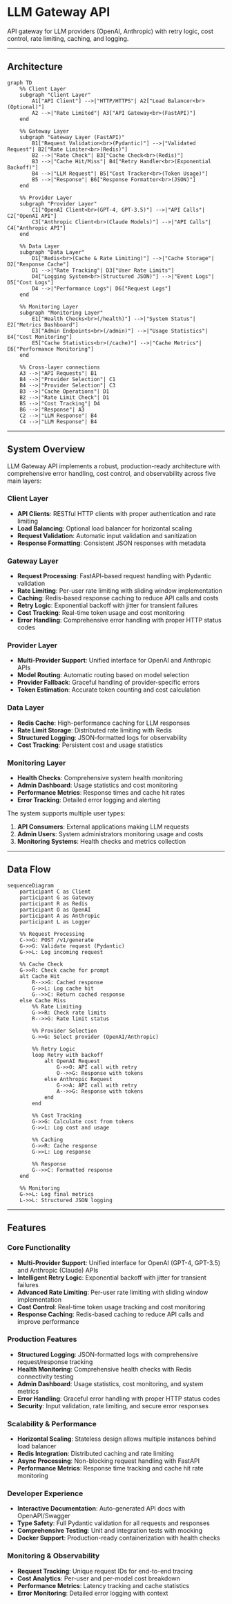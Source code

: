 # LLM Gateway API

API gateway for LLM providers (OpenAI, Anthropic) with retry logic, cost control, rate limiting, caching, and logging.

---

## Architecture

```mermaid
graph TD
    %% Client Layer
    subgraph "Client Layer"
        A1["API Client"] -->|"HTTP/HTTPS"| A2["Load Balancer<br>(Optional)"]
        A2 -->|"Rate Limited"| A3["API Gateway<br>(FastAPI)"]
    end

    %% Gateway Layer
    subgraph "Gateway Layer (FastAPI)"
        B1["Request Validation<br>(Pydantic)"] -->|"Validated Request"| B2["Rate Limiter<br>(Redis)"]
        B2 -->|"Rate Check"| B3["Cache Check<br>(Redis)"]
        B3 -->|"Cache Hit/Miss"| B4["Retry Handler<br>(Exponential Backoff)"]
        B4 -->|"LLM Request"| B5["Cost Tracker<br>(Token Usage)"]
        B5 -->|"Response"| B6["Response Formatter<br>(JSON)"]
    end

    %% Provider Layer
    subgraph "Provider Layer"
        C1["OpenAI Client<br>(GPT-4, GPT-3.5)"] -->|"API Calls"| C2["OpenAI API"]
        C3["Anthropic Client<br>(Claude Models)"] -->|"API Calls"| C4["Anthropic API"]
    end

    %% Data Layer
    subgraph "Data Layer"
        D1["Redis<br>(Cache & Rate Limiting)"] -->|"Cache Storage"| D2["Response Cache"]
        D1 -->|"Rate Tracking"| D3["User Rate Limits"]
        D4["Logging System<br>(Structured JSON)"] -->|"Event Logs"| D5["Cost Logs"]
        D4 -->|"Performance Logs"| D6["Request Logs"]
    end

    %% Monitoring Layer
    subgraph "Monitoring Layer"
        E1["Health Checks<br>(/health)"] -->|"System Status"| E2["Metrics Dashboard"]
        E3["Admin Endpoints<br>(/admin)"] -->|"Usage Statistics"| E4["Cost Monitoring"]
        E5["Cache Statistics<br>(/cache)"] -->|"Cache Metrics"| E6["Performance Monitoring"]
    end

    %% Cross-layer connections
    A3 -->|"API Requests"| B1
    B4 -->|"Provider Selection"| C1
    B4 -->|"Provider Selection"| C3
    B3 -->|"Cache Operations"| D1
    B2 -->|"Rate Limit Check"| D1
    B5 -->|"Cost Tracking"| D4
    B6 -->|"Response"| A3
    C2 -->|"LLM Response"| B4
    C4 -->|"LLM Response"| B4
```

---

## System Overview

LLM Gateway API implements a robust, production-ready architecture with comprehensive error handling, cost control, and observability across five main layers:

### **Client Layer**

- **API Clients**: RESTful HTTP clients with proper authentication and rate limiting
- **Load Balancing**: Optional load balancer for horizontal scaling
- **Request Validation**: Automatic input validation and sanitization
- **Response Formatting**: Consistent JSON responses with metadata

### **Gateway Layer**

- **Request Processing**: FastAPI-based request handling with Pydantic validation
- **Rate Limiting**: Per-user rate limiting with sliding window implementation
- **Caching**: Redis-based response caching to reduce API calls and costs
- **Retry Logic**: Exponential backoff with jitter for transient failures
- **Cost Tracking**: Real-time token usage and cost monitoring
- **Error Handling**: Comprehensive error handling with proper HTTP status codes

### **Provider Layer**

- **Multi-Provider Support**: Unified interface for OpenAI and Anthropic APIs
- **Model Routing**: Automatic routing based on model selection
- **Provider Fallback**: Graceful handling of provider-specific errors
- **Token Estimation**: Accurate token counting and cost calculation

### **Data Layer**

- **Redis Cache**: High-performance caching for LLM responses
- **Rate Limit Storage**: Distributed rate limiting with Redis
- **Structured Logging**: JSON-formatted logs for observability
- **Cost Tracking**: Persistent cost and usage statistics

### **Monitoring Layer**

- **Health Checks**: Comprehensive system health monitoring
- **Admin Dashboard**: Usage statistics and cost monitoring
- **Performance Metrics**: Response times and cache hit rates
- **Error Tracking**: Detailed error logging and alerting

The system supports multiple user types:

1. **API Consumers**: External applications making LLM requests
2. **Admin Users**: System administrators monitoring usage and costs
3. **Monitoring Systems**: Health checks and metrics collection

---

## Data Flow

```mermaid
sequenceDiagram
    participant C as Client
    participant G as Gateway
    participant R as Redis
    participant O as OpenAI
    participant A as Anthropic
    participant L as Logger

    %% Request Processing
    C->>G: POST /v1/generate
    G->>G: Validate request (Pydantic)
    G->>L: Log incoming request

    %% Cache Check
    G->>R: Check cache for prompt
    alt Cache Hit
        R-->>G: Cached response
        G->>L: Log cache hit
        G-->>C: Return cached response
    else Cache Miss
        %% Rate Limiting
        G->>R: Check rate limits
        R-->>G: Rate limit status

        %% Provider Selection
        G->>G: Select provider (OpenAI/Anthropic)

        %% Retry Logic
        loop Retry with backoff
            alt OpenAI Request
                G->>O: API call with retry
                O-->>G: Response with tokens
            else Anthropic Request
                G->>A: API call with retry
                A-->>G: Response with tokens
            end
        end

        %% Cost Tracking
        G->>G: Calculate cost from tokens
        G->>L: Log cost and usage

        %% Caching
        G->>R: Cache response
        G->>L: Log response

        %% Response
        G-->>C: Formatted response
    end

    %% Monitoring
    G->>L: Log final metrics
    L->>L: Structured JSON logging
```

---

## Features

### **Core Functionality**

- **Multi-Provider Support**: Unified interface for OpenAI (GPT-4, GPT-3.5) and Anthropic (Claude) APIs
- **Intelligent Retry Logic**: Exponential backoff with jitter for transient failures
- **Advanced Rate Limiting**: Per-user rate limiting with sliding window implementation
- **Cost Control**: Real-time token usage tracking and cost monitoring
- **Response Caching**: Redis-based caching to reduce API calls and improve performance

### **Production Features**

- **Structured Logging**: JSON-formatted logs with comprehensive request/response tracking
- **Health Monitoring**: Comprehensive health checks with Redis connectivity testing
- **Admin Dashboard**: Usage statistics, cost monitoring, and system metrics
- **Error Handling**: Graceful error handling with proper HTTP status codes
- **Security**: Input validation, rate limiting, and secure error responses

### **Scalability & Performance**

- **Horizontal Scaling**: Stateless design allows multiple instances behind load balancer
- **Redis Integration**: Distributed caching and rate limiting
- **Async Processing**: Non-blocking request handling with FastAPI
- **Performance Metrics**: Response time tracking and cache hit rate monitoring

### **Developer Experience**

- **Interactive Documentation**: Auto-generated API docs with OpenAPI/Swagger
- **Type Safety**: Full Pydantic validation for all requests and responses
- **Comprehensive Testing**: Unit and integration tests with mocking
- **Docker Support**: Production-ready containerization with health checks

### **Monitoring & Observability**

- **Request Tracking**: Unique request IDs for end-to-end tracing
- **Cost Analytics**: Per-user and per-model cost breakdown
- **Performance Metrics**: Latency tracking and cache statistics
- **Error Monitoring**: Detailed error logging with context
